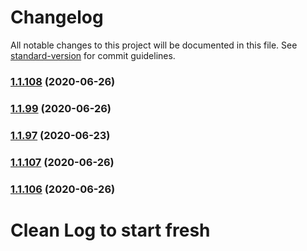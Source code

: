 # Changelog

All notable changes to this project will be documented in this file. See [standard-version](https://github.com/conventional-changelog/standard-version) for commit guidelines.

### [1.1.108](https://github.com/yegobox/flipper/compare/v1.1.107...v1.1.108) (2020-06-26)

### [1.1.99](https://github.com/yegobox/flipper/compare/v1.1.105...v1.1.99) (2020-06-26)

### [1.1.97](https://github.com/yegobox/flipper/compare/v1.1.96...v1.1.97) (2020-06-23)

### [1.1.107](https://github.com/yegobox/flipper/compare/v1.1.105...v1.1.107) (2020-06-26)

### [1.1.106](https://github.com/yegobox/flipper/compare/v1.1.105...v1.1.106) (2020-06-26)

# Clean Log to start fresh
